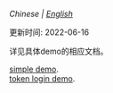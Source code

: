 _Chinese | [English](./quick-start.md)_

更新时间: 2022-06-16  

详见具体demo的相应文档。  

[simple demo](../examples/simple_demo/README.md).  
[token login demo](../examples/token_login_demo/README.md).  